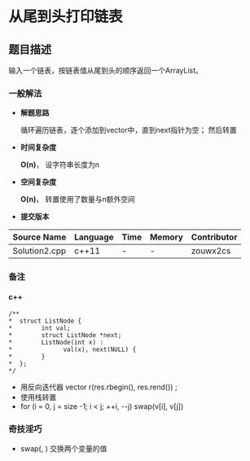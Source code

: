 # 从尾到头打印链表 #
## 题目描述 ##
输入一个链表，按链表值从尾到头的顺序返回一个ArrayList。

### 一般解法 ###
- **解题思路**

	循环遍历链表，逐个添加到vector中，直到next指针为空；
	然后转置
	
- **时间复杂度**

	**O(n)**， 设字符串长度为n 

- **空间复杂度**

	**O(n)**， 转置使用了数量与n额外空间

- **提交版本**
	
Source Name | Language | Time | Memory | Contributor
---|---|---|---|---
Solution2.cpp | c++11 | - | - | zouwx2cs

### 备注 ###
#### c++ ####
	/**
	*  struct ListNode {
	*        int val;
	*        struct ListNode *next;
	*        ListNode(int x) :
	*              val(x), next(NULL) {
	*        }
	*  };
	*/
- 用反向迭代器
	vector<int> r(res.rbegin(), res.rend()) ;
- 使用栈转置
- for (i = 0, j = size -1; i < j; ++i, --j) swap(v[i], v[j])

### 奇技淫巧 ###
- swap(, ) 交换两个变量的值